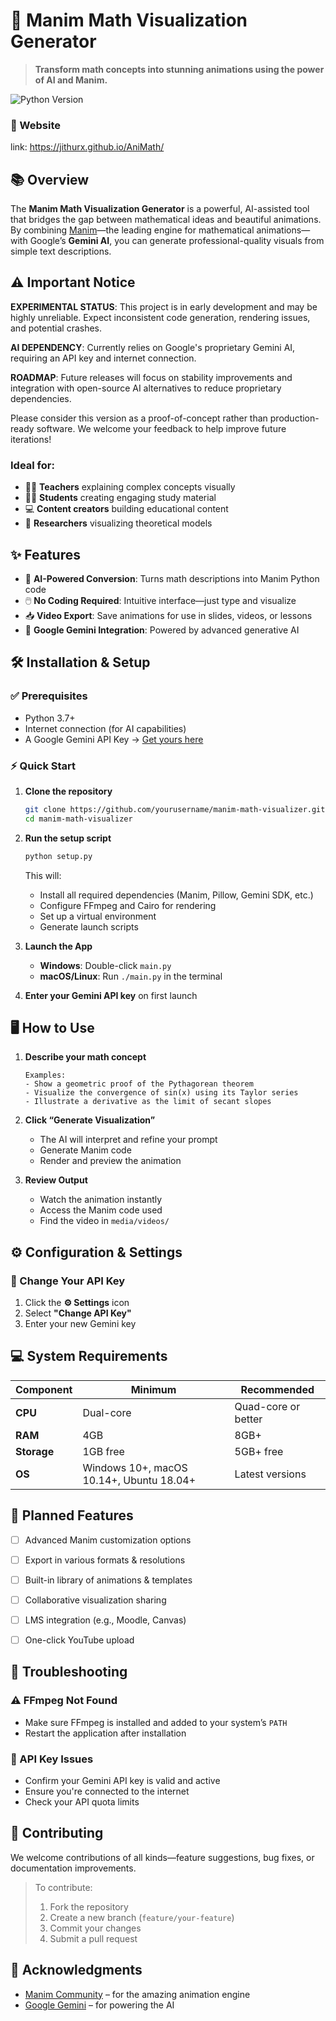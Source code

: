 # 🧮 Manim Math Visualization Generator

> **Transform math concepts into stunning animations using the power of AI and Manim.**

![Python Version](https://img.shields.io/badge/python-3.7+-blue.svg)

### 🔗 Website 
link: https://jithurx.github.io/AniMath/

## 📚 Overview

The **Manim Math Visualization Generator** is a powerful, AI-assisted tool that bridges the gap between mathematical ideas and beautiful animations. By combining [Manim](https://www.manim.community/)—the leading engine for mathematical animations—with Google’s **Gemini AI**, you can generate professional-quality visuals from simple text descriptions.

## ⚠️ Important Notice

**EXPERIMENTAL STATUS**: This project is in early development and may be highly unreliable. Expect inconsistent code generation, rendering issues, and potential crashes.

**AI DEPENDENCY**: Currently relies on Google's proprietary Gemini AI, requiring an API key and internet connection.

**ROADMAP**: Future releases will focus on stability improvements and integration with open-source AI alternatives to reduce proprietary dependencies.

Please consider this version as a proof-of-concept rather than production-ready software. We welcome your feedback to help improve future iterations!

### Ideal for:
- 👩‍🏫 **Teachers** explaining complex concepts visually  
- 👨‍🎓 **Students** creating engaging study material  
- 💻 **Content creators** building educational content  
- 🧪 **Researchers** visualizing theoretical models  


## ✨ Features

- 🤖 **AI-Powered Conversion**: Turns math descriptions into Manim Python code   
- 🖱️ **No Coding Required**: Intuitive interface—just type and visualize  
- 📥 **Video Export**: Save animations for use in slides, videos, or lessons  
- 🔗 **Google Gemini Integration**: Powered by advanced generative AI  


## 🛠️ Installation & Setup

### ✅ Prerequisites

- Python 3.7+
- Internet connection (for AI capabilities)
- A Google Gemini API Key → [Get yours here](https://aistudio.google.com/)

### ⚡ Quick Start

1. **Clone the repository**
   ```bash
   git clone https://github.com/yourusername/manim-math-visualizer.git
   cd manim-math-visualizer
   ```

2. **Run the setup script**
   ```bash
   python setup.py
   ```

   This will:
   - Install all required dependencies (Manim, Pillow, Gemini SDK, etc.)
   - Configure FFmpeg and Cairo for rendering
   - Set up a virtual environment
   - Generate launch scripts

3. **Launch the App**
   - **Windows**: Double-click `main.py`
   - **macOS/Linux**: Run `./main.py` in the terminal

4. **Enter your Gemini API key** on first launch


## 🖥️ How to Use

1. **Describe your math concept**
   ```
   Examples:
   - Show a geometric proof of the Pythagorean theorem
   - Visualize the convergence of sin(x) using its Taylor series
   - Illustrate a derivative as the limit of secant slopes
   ```

2. **Click “Generate Visualization”**
   - The AI will interpret and refine your prompt
   - Generate Manim code
   - Render and preview the animation

3. **Review Output**
   - Watch the animation instantly
   - Access the Manim code used
   - Find the video in `media/videos/`


## ⚙️ Configuration & Settings

### 🔐 Change Your API Key

1. Click the **⚙️ Settings** icon
2. Select **"Change API Key"**
3. Enter your new Gemini key


## 💻 System Requirements

| Component | Minimum | Recommended |
|-----------|---------|-------------|
| **CPU**   | Dual-core | Quad-core or better |
| **RAM**   | 4GB       | 8GB+                |
| **Storage**| 1GB free | 5GB+ free           |
| **OS**    | Windows 10+, macOS 10.14+, Ubuntu 18.04+ | Latest versions |


## 🚧 Planned Features

- [ ] Advanced Manim customization options
- [ ] Export in various formats & resolutions
- [ ] Built-in library of animations & templates
- [ ] Collaborative visualization sharing
- [ ] LMS integration (e.g., Moodle, Canvas)
- [ ] One-click YouTube upload


## 🧰 Troubleshooting

### ⚠️ FFmpeg Not Found
- Make sure FFmpeg is installed and added to your system’s `PATH`
- Restart the application after installation

### 🔐 API Key Issues
- Confirm your Gemini API key is valid and active
- Ensure you're connected to the internet
- Check your API quota limits


## 🤝 Contributing

We welcome contributions of all kinds—feature suggestions, bug fixes, or documentation improvements.

> To contribute:
> 1. Fork the repository  
> 2. Create a new branch (`feature/your-feature`)  
> 3. Commit your changes  
> 4. Submit a pull request


## 🙏 Acknowledgments

- [Manim Community](https://www.manim.community/) – for the amazing animation engine
- [Google Gemini](https://deepmind.google/technologies/gemini/) – for powering the AI
